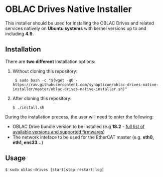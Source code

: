 # OBLAC Drives Native Installer

This installer should be used for installing the OBLAC Drives and related services natively on **Ubuntu systems** with kernel versions up to and including **4.9**.

## Installation

There are **two different** installation options:

1) Without cloning this repository:

        $ sudo bash -c "$(wget -qO - https://raw.githubusercontent.com/synapticon/oblac-drives-native-installer/master/oblac-drives-native-installer.sh)"
    
 2) After cloning this repository:

        $ ./install.sh
    
During the installation process, the user will need to enter the following:
- OBLAC Drive bundle version to be installed (e.g **18.2** - [full list of available versions and supported firmwares](https://synapticon-tools.s3.amazonaws.com/firmwares/odb.json))
- The network inteface to be used for the EtherCAT master (e.g. **eth0, eth1, ens33...**)

## Usage

    $ sudo oblac-drives [start|stop|restart|log]

